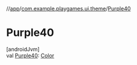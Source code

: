 //[app](../../index.md)/[com.example.playgames.ui.theme](index.md)/[Purple40](-purple40.md)

# Purple40

[androidJvm]\
val [Purple40](-purple40.md): [Color](https://developer.android.com/reference/kotlin/androidx/compose/ui/graphics/Color.html)
